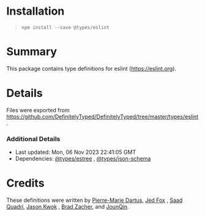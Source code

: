 # Installation

> `npm install --save @types/eslint`

# Summary

This package contains type definitions for eslint (https://eslint.org).

# Details

Files were exported from https://github.com/DefinitelyTyped/DefinitelyTyped/tree/master/types/eslint.

### Additional Details

* Last updated: Mon, 06 Nov 2023 22:41:05 GMT
* Dependencies: [@types/estree](https://npmjs.com/package/@types/estree)
  , [@types/json-schema](https://npmjs.com/package/@types/json-schema)

# Credits

These definitions were written by [Pierre-Marie Dartus](https://github.com/pmdartus), [Jed Fox](https://github.com/j-f1)
, [Saad Quadri](https://github.com/saadq), [Jason Kwok](https://github.com/JasonHK)
, [Brad Zacher](https://github.com/bradzacher), and [JounQin](https://github.com/JounQin).
